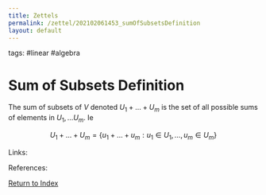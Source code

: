 ```yaml
---
title: Zettels
permalink: /zettel/202102061453_sumOfSubsetsDefinition
layout: default
---
```

tags: #linear #algebra

# Sum of Subsets Definition

The sum of subsets of $V$ denoted $U_1 + \ldots + U_m$ is the set of all possible sums of elements in $U_1, \ldots U_m$.
Ie

$$
U_1 + \ldots + U_m = \{ u_1 + \ldots + u_m : u_1 \in U_1, \ldots, u_m \in U_m \}
$$

Links: 

References: 

[Return to Index](index)